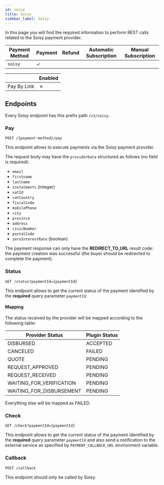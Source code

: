 ```yaml
---
id: soisy
title: Soisy
sidebar_label: Soisy
---
```




In this page you will find the required information to perform REST calls related to the Soisy payment provider.

| Payment Method | Payment | Refund | Automatic Subscription | Manual Subscription |
|----------------|---------|--------|------------------------|---------------------|
| `soisy `       | ✓       |        |                        |                     | 

|              | Enabled |
|--------------|---------|
| Pay By Link  | ✗       |

## Endpoints

Every Soisy endpoint has this prefix path `/v3/soisy`.

### Pay

`POST /{payment-method}/pay`

This endpoint allows to execute payments via the Soisy payment provider.

The request body may have the `providerData` structured as follows (no field is required):
- `email`
- `firstname`
- `lastname`
- `instalments` (integer)
- `vatId`
- `vatCountry`
- `fiscalCode`
- `mobilePhone`
- `city`
- `province`
- `address`
- `civicNumber`
- `postalCode`
- `zeroInterestRate` (boolean)

The payment response can only have the **REDIRECT_TO_URL** result code: the payment creation was successful (the buyer
should be redirected to complete the payment).


### Status

`GET /status?paymentId={paymentId}`

This endpoint allows to get the current status of the payment identified by the **required** query parameter `paymentId`.

#### Mapping
The status received by the provider will be mapped according to the following table:

| Provider Status          | Plugin Status |
|--------------------------|---------------|
| DISBURSED                | ACCEPTED      |
| CANCELED                 | FAILED        |
| QUOTE                    | PENDING       |
| REQUEST_APPROVED         | PENDING       |
| REQUEST_RECEIVED         | PENDING       |
| WAITING_FOR_VERIFICATION | PENDING       |
| WAITING_FOR_DISBURSEMENT | PENDING       |

Everything else will be mapped as FAILED.

### Check

`GET /check?paymentId={paymentId}`

This endpoint allows to get the current status of the payment identified by the **required** query parameter `paymentId` and also send a notification to the external service as specified by `PAYMENT_CALLBACK_URL` environment variable.


### Callback

`POST /callback`

This endpoint should only be called by Soisy.
